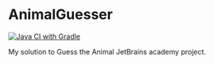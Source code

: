# AnimalGuesser

[![Java CI with Gradle](https://github.com/Software-Cat/AnimalGuesser/actions/workflows/gradle.yml/badge.svg?branch=main)](https://github.com/Software-Cat/AnimalGuesser/actions/workflows/gradle.yml)

My solution to Guess the Animal JetBrains academy project.

